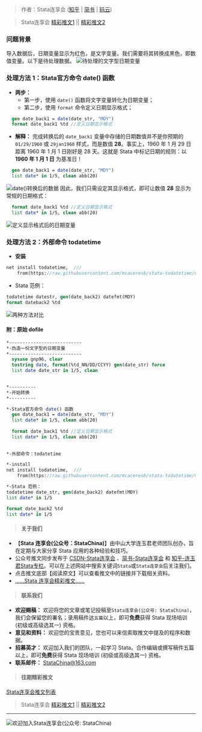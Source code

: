 > 作者：Stata连享会 ([知乎](https://zhuanlan.zhihu.com/arlion) | [简书](http://www.jianshu.com/u/69a30474ef33) | [码云](https://gitee.com/arlionn))

> Stata连享会 [精彩推文1](https://gitee.com/arlionn/stata_training/blob/master/README.md)  || [精彩推文2](https://github.com/arlionn/stata/blob/master/README.md)



### 问题背景
导入数据后，日期变量显示为红色，是文字变量。我们需要将其转换成黑色，即数值变量。以下是待处理数据。
![待处理的文字型日期变量](https://upload-images.jianshu.io/upload_images/7692714-71eb3f33ebe009ec.png?imageMogr2/auto-orient/strip%7CimageView2/2/w/1240)

### 处理方法 1：Stata官方命令 date() 函数
- **两步：**
   - 第一步，使用 `date()` 函数将文字变量转化为日期变量；
   - 第二步，使用 `format` 命令定义日期显示格式；
```stata
  gen date_back1 = date(date_str, "MDY")
  format date_back1 %td //定义日期显示格式
```
- **解释：** 完成转换后的 `date_back1` 变量中存储的日期数值并不是你预期的 `01/29/1960` 或  `29jan1960` 样式，而是数值 **28**。事实上，1960 年 1 月 29 日距离 1960 年 1 月 1 日刚好是 28 天。这就是 Stata 中标记日期的规则：以 **1960 年 1 月 1 日** 为基准日！
```stata
  gen date_back1 = date(date_str, "MDY")
  list date* in 1/5, clean abb(20)
```
![date()转换后的数据](https://upload-images.jianshu.io/upload_images/7692714-8ae59ed938077b1f.png?imageMogr2/auto-orient/strip%7CimageView2/2/w/1240)
因此，我们只需设定其显示格式，即可让数值 **28** 显示为常规的日期格式：
```stata
  format date_back1 %td //定义日期显示格式
  list date* in 1/5, clean abb(20)
```
![定义显示格式后的日期变量](https://upload-images.jianshu.io/upload_images/7692714-2db3916696b58888.png?imageMogr2/auto-orient/strip%7CimageView2/2/w/1240)


### 处理方法 2：外部命令 todatetime  

- **安装**
```stata
net install todatetime,  ///
    from(https://raw.githubusercontent.com/mcaceresb/stata-todatetime/master/)
```

- Stata 范例：
```stata
todatetime datestr, gen(date_back2) datefmt(MDY)
format dateback2 %td
```

![两种方法对比](https://upload-images.jianshu.io/upload_images/7692714-b9a91db1d8698c90.png?imageMogr2/auto-orient/strip%7CimageView2/2/w/1240)


#### 附：原始 dofile
```stata
*--------------------------- 
*-伪造一份文字型的日期变量
*---------------------------
  sysuse gnp96, clear
  tostring date, format(%td_NN/DD/CCYY) gen(date_str) force
  list date date_str in 1/5, clean
  

*----------
*-开始转换
*----------

*-Stata官方命令 date() 函数
  gen date_back1 = date(date_str, "MDY")
  list date* in 1/5, clean abb(20)
  
  format date_back1 %td //定义日期显示格式
  list date* in 1/5, clean abb(20)
  
  
*-外部命令：todatetime  

*-install
net install todatetime,  ///
    from(https://raw.githubusercontent.com/mcaceresb/stata-todatetime/master/)

*-Stata 范例：
todatetime date_str, gen(date_back2) datefmt(MDY)
list date* in 1/5

format date_back2 %td
list date* in 1/5
```


>#### 关于我们

- 【**Stata 连享会(公众号：StataChina)**】由中山大学连玉君老师团队创办，旨在定期与大家分享 Stata 应用的各种经验和技巧。
- 公众号推文同步发布于 [CSDN-Stata连享会](https://blog.csdn.net/arlionn) 、[简书-Stata连享会](http://www.jianshu.com/u/69a30474ef33) 和 [知乎-连玉君Stata专栏](https://www.zhihu.com/people/arlionn)。可以在上述网站中搜索关键词`Stata`或`Stata连享会`后关注我们。
- 点击推文底部【阅读原文】可以查看推文中的链接并下载相关资料。
- [……Stata 连享会精彩推文……](https://blog.csdn.net/arlionn/article/details/82746992)

>#### 联系我们

- **欢迎赐稿：** 欢迎将您的文章或笔记投稿至`Stata连享会(公众号: StataChina)`，我们会保留您的署名；录用稿件达`五篇`以上，即可**免费**获得 Stata 现场培训 (初级或高级选其一) 资格。
- **意见和资料：** 欢迎您的宝贵意见，您也可以来信索取推文中提及的程序和数据。
- **招募英才：** 欢迎加入我们的团队，一起学习 Stata。合作编辑或撰写稿件五篇以上，即可**免费**获得 Stata 现场培训 (初级或高级选其一) 资格。
- **联系邮件：** StataChina@163.com

>#### 往期精彩推文
[Stata连享会推文列表](https://www.jianshu.com/p/de82fdc2c18a)

> Stata连享会 [精彩推文1](https://gitee.com/arlionn/stata_training/blob/master/README.md)  || [精彩推文2](https://github.com/arlionn/stata/blob/master/README.md)

---
![欢迎加入Stata连享会(公众号: StataChina)](http://upload-images.jianshu.io/upload_images/7692714-99e0f080f41af585.jpg?imageMogr2/auto-orient/strip%7CimageView2/2/w/1240 "扫码关注 Stata 连享会")

